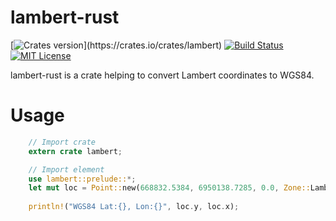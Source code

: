 # lambert-rust

[![Crates version](https://img.shields.io/crates/v/lambert.svg?)](https://crates.io/crates/lambert)
[![Build Status](https://travis-ci.org/yageek/lambert-rust.svg?branch=master)](https://travis-ci.org/yageek/lambert-rust)
[![MIT License](http://img.shields.io/badge/license-MIT-blue.svg?style=flat)](LICENSE.md)

lambert-rust is a crate helping to convert Lambert coordinates to WGS84.

# Usage

```rust
    // Import crate
    extern crate lambert;

    // Import element
    use lambert::prelude::*;
    let mut loc = Point::new(668832.5384, 6950138.7285, 0.0, Zone::Lambert93);
    
    println!("WGS84 Lat:{}, Lon:{}", loc.y, loc.x);
```
